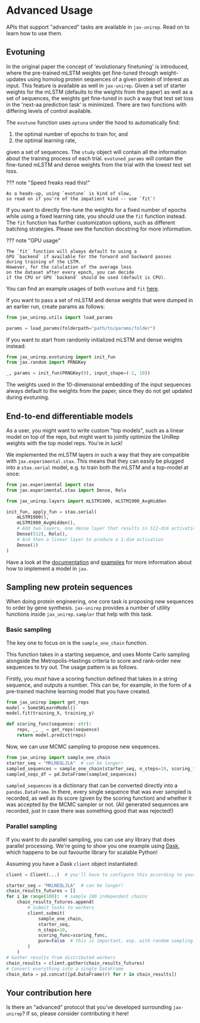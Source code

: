 # Advanced Usage

APIs that support "advanced" tasks are available in `jax-unirep`.
Read on to learn how to use them.

## Evotuning

In the original paper the concept of 'evolutionary finetuning' is introduced,
where the pre-trained mLSTM weights get fine-tuned through weight-updates
using homolog protein sequences of a given protein of interest as input.
This feature is available as well in `jax-unirep`.
Given a set of starter weights for the mLSTM (defaults to
the weights from the paper) as well as a set of sequences,
the weights get fine-tuned in such a way that test set loss
in the 'next-aa prediction task' is minimized.
There are two functions with differing levels of control available.

The `evotune` function uses `optuna` under the hood
to automatically find:
1. the optimal number of epochs to train for, and
2. the optimal learning rate,

given a set of sequences.
The `study` object will contain all the information
about the training process of each trial.
`evotuned_params` will contain the fine-tuned mLSTM and dense weights
from the trial with the lowest test set loss.

??? note "Speed freaks read this!"

    As a heads-up, using `evotune` is kind of slow,
    so read on if you're of the impatient kind -- use `fit`!

If you want to directly fine-tune the weights
for a fixed number of epochs
while using a fixed learning rate,
you should use the `fit` function instead.
The `fit` function has further customization options,
such as different batching strategies.
Please see the function docstring for more information.

??? note "GPU usage"

    The `fit` function will always default to using a
    GPU `backend` if available for the forward and backward passes
    during training of the LSTM.
    However, for the calulation of the average loss
    on the dataset after every epoch, you can decide
    if the CPU or GPU `backend` should be used (default is CPU).

You can find an example usages of both `evotune` and `fit` [here][examples].

If you want to pass a set of mLSTM and dense weights
that were dumped in an earlier run,
create params as follows:

```python
from jax_unirep.utils import load_params

params = load_params(folderpath="path/to/params/folder")
```

If you want to start from randomly initialized mLSTM and dense weights instead:

```python
from jax_unirep.evotuning import init_fun
from jax.random import PRNGKey

_, params = init_fun(PRNGKey(0), input_shape=(-1, 10))
```

The weights used in the 10-dimensional embedding of the input sequences
always default to the weights from the paper,
since they do not get updated during evotuning.

## End-to-end differentiable models

As a user, you might want to write custom "top models",
such as a linear model on top of the reps,
but might want to jointly optimize the UniRep weights
with the top model reps.
You're in luck!

We implemented the mLSTM layers in such a way that
they are compatible with `jax.experimental.stax`.
This means that they can easily be plugged into
a `stax.serial` model, e.g. to train both the mLSTM
and a top-model at once:

```python
from jax.experimental import stax
from jax.experimental.stax import Dense, Relu

from jax_unirep.layers import mLSTM1900, mLSTM1900_AvgHidden

init_fun, apply_fun = stax.serial(
    mLSTM1900(),
    mLSTM1900_AvgHidden(),
    # Add two layers, one dense layer that results in 512-dim activations
    Dense(512), Relu(),
    # And then a linear layer to produce a 1-dim activation
    Dense(1)
)
```

Have a look at the [documentation][stax] and [examples][staxex]
for more information about how to implement a model in `jax`.

[stax]: https://jax.readthedocs.io/en/latest/jax.experimental.stax.html
[staxex]: https://github.com/google/jax/tree/master/examples

## Sampling new protein sequences

When doing protein engineering,
one core task is proposing new sequences to order by gene synthesis.
`jax-unirep` provides a number of utility functions inside `jax_unirep.sampler`
that help with this task.

### Basic sampling

The key one to focus on is the `sample_one_chain` function.

This function takes in a starting sequence,
and uses Monte Carlo sampling alongside the Metropolis-Hastings criteria
to score and rank-order new sequences to try out.
The usage pattern is as follows.

Firstly, you _must_ have a scoring function defined
that takes in a string sequence, and outputs a number.
This can be, for example, in the form of a pre-trained machine learning model
that you have created.

```python
from jax_unirep import get_reps
model = SomeSKLearnModel()
model.fit(training_X, training_y)

def scoring_func(sequence: str):
    reps, _, _ = get_reps(sequence)
    return model.predict(reps)
```

Now, we can use MCMC sampling to propose new sequences.

```python
from jax_unirep import sample_one_chain
starter_seq = "MKLNEQLJLA"  # can be longer!
sampled_sequences = sample_one_chain(starter_seq, n_steps=10, scoring_func=scoring_func)
sampled_seqs_df = pd.DataFrame(sampled_sequences)
```

`sampled_sequences` is a dictionary
that can be converted directly into a `pandas.DataFrame`.
In there, every single sequence that was ever sampled is recorded,
as well as its score (given by the scoring function)
and whether it was accepted by the MCMC sampler or not.
(All generated sequences are recorded,
just in case there was something good that was rejected!)

### Parallel sampling

If you want to do parallel sampling,
you can use any library that does parallel processing.
We're going to show you one example using [Dask](https://dask.org/),
which happens to be out favourite library for scalable Python!

Assuming you have a Dask `client` object instantiated:

```python
client = Client(...)  # you'll have to configure this according to your own circumstances

starter_seq = "MKLNEQLJLA"  # can be longer!
chain_results_futures = []
for i in range(100):  # sample 100 independent chains
    chain_results_futures.append(
        # Submit tasks to workers
        client.submit(
            sample_one_chain,
            starter_seq,
            n_steps=10,
            scoring_func=scoring_func,
            pure=False  # this is important, esp. with random sampling methods
        )
    )
# Gather results from distributed workers
chain_results = client.gather(chain_results_futures)
# Convert everything into a single DataFrame
chain_data = pd.concat([pd.DataFrame(r) for r in chain_results])
```

## Your contribution here

Is there an "advanced" protocol that you've developed surrounding `jax-unirep`?
If so, please consider contributing it here!

[examples]: https://github.com/ElArkk/jax-unirep/blob/master/examples
